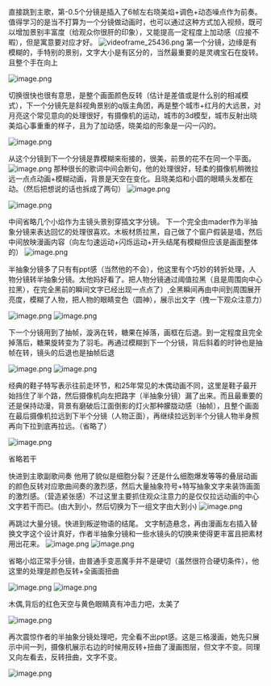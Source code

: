 直接跳到主歌，第-0.5个分镜是插入了6帧左右晓美焰+调色+动态噪点作为前奏。值得学习的是当不打算为一个分镜做动画时，也可以通过这种方式加入视频，既可以增加景别丰富度（给观众你很肝的印象），又能提高一定程度上加动感（应接不暇），但是寓意要对应才好。
![videoframe_25436.png](https://notepic-1327795028.cos.ap-chengdu.myqcloud.com/INTEL4videoframe_25436.png)
第一个分镜，边缘是有模糊的，手特别的景别，文字大小是有区分的，当然最重要的是灵魂宝石在旋转。且整个手在向上

![image.png](https://notepic-1327795028.cos.ap-chengdu.myqcloud.com/INTEL420250531013452.png)

切换很快也很有意思，是整个画面颜色反转（估计是差值或是什么别的相减模式），下一个分镜先是斜视角景别的q版主角团，再是整个城市+红月的大远景，对月亮这个常见意向的处理很好，有摄像机的运动，城市的3d模型，城市反射出晓美焰心事重重的样子，且为了加动感，晓美焰的形象是一闪一闪的。

![image.png](https://notepic-1327795028.cos.ap-chengdu.myqcloud.com/INTEL420250531013803.png)

从这个分镜到下一个分镜是靠模糊来衔接的，很美，前景的花不在同一个平面。
![image.png](https://notepic-1327795028.cos.ap-chengdu.myqcloud.com/INTEL420250531013937.png)
那种很长的歌词中间会断句，他的处理很好，轻柔的摄像机稍微拉远一点点动画+模糊动画，背景是天空在变化。且晓美焰和小圆的眼睛头发都在动。（然后把想说的话也拆成了两句）
![image.png](https://notepic-1327795028.cos.ap-chengdu.myqcloud.com/INTEL420250531014146.png)


![image.png](https://notepic-1327795028.cos.ap-chengdu.myqcloud.com/INTEL420250531014124.png)

中间省略几个小焰作为主镜头景别穿插文字分镜。
下一个完全由mader作为半抽象分镜来表达回忆的处理很喜欢。木板材质拉黑，自己做了个窗户假装是墙，然后中间放映漫画内容（向左匀速运动+闪烁运动+开头结尾有模糊但应该是画面整体的）
![image.png](https://notepic-1327795028.cos.ap-chengdu.myqcloud.com/INTEL420250531014406.png)

半抽象分镜多了只有有ppt感（当然他的不会），他这里有个巧妙的转折处理，人物分镜转半抽象分镜。太他妈好看了。把人物分镜通过阈值拉黑（且是周围向中心拉黑），在完全黑前的瞬间文字已经出现一点点了）,全黑瞬间再由中间到周围展开亮度，模糊了人物，把人物的眼睛变色（圆神），展示出文字（拽一下观众注意力）

![image.png](https://notepic-1327795028.cos.ap-chengdu.myqcloud.com/INTEL420250531014859.png)
![image.png](https://notepic-1327795028.cos.ap-chengdu.myqcloud.com/INTEL420250531014915.png)

下一个分镜用到了抽帧，漩涡在转，糖果在掉落，画框在后退。到一定程度且完全掉落后，糖果旋转变为了羽毛。再通过模糊到下一个分镜，背后斜着的时钟也是抽帧在转，镜头的后退也是抽帧后退

![image.png](https://notepic-1327795028.cos.ap-chengdu.myqcloud.com/INTEL420250531015231.png)
![image.png](https://notepic-1327795028.cos.ap-chengdu.myqcloud.com/INTEL420250531015354.png)

经典的鞋子特写表示往前走环节，和25年常见的木偶动画不同，这里是鞋子最开始挡住了半个路，然后摄像机向左把路字（半抽象分镜）漏了出来。而且最重要的还是保持动漫，背景有磨破后江面倒影的灯火那种朦胧动感（抽帧），且整个画面在最后摄像机拉远到下半个分镜（人物正面），再继续拉远到半个分镜人物半身照再向下拉到底再拉远。（省略了）

![image.png](https://notepic-1327795028.cos.ap-chengdu.myqcloud.com/INTEL420250531015522.png)

省略若干

快进到主歌副歌间奏
他用了貌似是细胞分裂？还是什么细胞爆发等等的叠层动画的颜色反转对应歌曲间奏的激烈感，然后大量抽象符号+特写抽象文字来装饰画面的激烈感。（营造紧张感）不过这里主要抓住观众注意力的是仅仅拉远动画的中心文字若干而已。(由大到小，然后切换为下一组文字由大到小)
![image.png](https://notepic-1327795028.cos.ap-chengdu.myqcloud.com/INTEL420250531020002.png)

再跳过大量分镜。快进到叛逆物语的结尾。
文字制造悬念，再由漫画左右插入替换文字这个设计真好，作者半抽象分镜和一些水镜头的切换来使得更丰富且把素材用出花来。
![image.png](https://notepic-1327795028.cos.ap-chengdu.myqcloud.com/INTEL420250531020435.png)
![image.png](https://notepic-1327795028.cos.ap-chengdu.myqcloud.com/INTEL420250531020451.png)

省略小焰正常手分镜，由普通手变恶魔手并不是硬切（虽然很符合硬切条件），他这里的处理是颜色反转+全画面扭曲

![image.png](https://notepic-1327795028.cos.ap-chengdu.myqcloud.com/INTEL420250531020623.png)
![image.png](https://notepic-1327795028.cos.ap-chengdu.myqcloud.com/INTEL420250531020631.png)

木偶,背后的红色天空与黄色眼睛真有冲击力吧，太美了

![image.png](https://notepic-1327795028.cos.ap-chengdu.myqcloud.com/INTEL420250531020756.png)

再次震惊作者的半抽象分镜处理吧，完全看不出ppt感。这是三格漫画，她先只展示中间一列，摄像机展示右边的时候用反转+扭曲了漫画图层，但文字不变。同理又向左看去，反转扭曲，文字不变。

![image.png](https://notepic-1327795028.cos.ap-chengdu.myqcloud.com/INTEL420250531020916.png)



